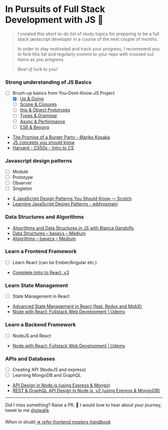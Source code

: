 

# In Pursuits of Full Stack Development with JS 🚀
  

> I created this short to-do list of study topics for preparing to be a
> full stack javascript developer in a course of the next couple of
> months.
> 
> In order to stay motivated and track your progress, I recommend you to fork this
> list and regularly commit to your repo with crossed out items as you progress.
> 
> _Best of luck to you!_

### Strong understanding of JS Basics
- [ ] Brush-up basics from You-Dont-Know-JS Project
  - [x] [Up & Going](https://github.com/getify/You-Dont-Know-JS/blob/master/up%20&%20going/README.md#you-dont-know-js-up--going)
  - [ ] [Scope & Closures](https://github.com/getify/You-Dont-Know-JS/blob/master/scope%20&%20closures/README.md#you-dont-know-js-scope--closures)
  - [ ] [this & Object Prototypes](https://github.com/getify/You-Dont-Know-JS/blob/master/this%20&%20object%20prototypes/README.md#you-dont-know-js-this--object-prototypes)
  - [ ] [Types & Grammar](https://github.com/getify/You-Dont-Know-JS/blob/master/types%20&%20grammar/README.md#you-dont-know-js-types--grammar)
  - [ ] [Async & Performance](https://github.com/getify/You-Dont-Know-JS/blob/master/async%20&%20performance/README.md#you-dont-know-js-async--performance)
  - [ ] [ES6 & Beyong](https://github.com/getify/You-Dont-Know-JS/blob/master/es6%20&%20beyond/README.md#you-dont-know-js-es6--beyond)
- [The Promise of a Burger Party - Mariko Kosaka](https://kosamari.com/notes/the-promise-of-a-burger-party)
- [JS concepts you should know](https://medium.com/dev-bits/a-perfect-guide-for-cracking-a-javascript-interview-a-developers-perspective-23a5c0fa4d0d)
- [Harvard - CS50x - Intro to CS](https://www.edx.org/course/cs50s-introduction-computer-science-harvardx-cs50x)


### Javascript design patterns
  - [ ] Module
  - [ ] Prototype
  - [ ] Observer
  - [ ] Singleton
- [4 JavaScript Design Patterns You Should Know ― Scotch](https://scotch.io/bar-talk/4-javascript-design-patterns-you-should-know)
- [Learning JavaScript Design Patterns - addyosmani](https://addyosmani.com/resources/essentialjsdesignpatterns/book/)


### Data Structures and Algorithms  
- [Algorithms and Data Structures in JS with Bianca Gandolfo](https://frontendmasters.com/workshops/algorithms-data-structures-js/)
- [Data Structures – basecs – Medium](https://medium.com/basecs/tagged/data-structures)
- [Algorithms – basecs – Medium](https://medium.com/basecs/tagged/algorithms)


### Learn a Frontend Framework
- [ ] Learn React (can be Ember/Angular etc.)
- [Complete Intro to React, v3](https://frontendmasters.com/courses/react/)


### Learn State Management
- [ ] State Management in React
- [Advanced State Management in React (feat. Redux and MobX)](https://frontendmasters.com/courses/react-state/)
- [Node with React: Fullstack Web Development | Udemy](https://www.udemy.com/node-with-react-fullstack-web-development/)

### Learn a Backend Framework
- [ ] NodeJS and React
- [Node with React: Fullstack Web Development | Udemy](https://www.udemy.com/node-with-react-fullstack-web-development/)

### APIs and Databases
- [ ] Creating API (NodeJS and express)
- [ ] Learning MongoDB and GraphQL
- [API Design in Node.js (using Express & Mongo)](https://frontendmasters.com/courses/api-design-nodejs/)
- [REST & GraphQL API Design in Node.js, v2 (using Express & MongoDB)](https://frontendmasters.com/courses/api-node-rest-graphql/)


----------


Did I miss something? Raise a PR. 🙌
I would love to hear about your journey, tweet to me [@siwalik](https://www.twitter.com/siwalik)
###### When in doubt[ => refer frontend masters handbook](https://frontendmasters.com/books/front-end-handbook/2018/)
